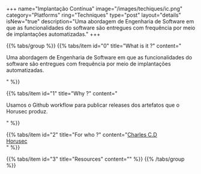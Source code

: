 +++
name="Implantação Contínua"
image="/images/techiques/ic.png"
category="Platforms"
ring="Techniques"
type="post"
layout="details"
isNew="true"
description="Uma abordagem de Engenharia de Software em que as funcionalidades do software são entregues com frequência por meio de implantações automatizadas."
+++

{{% tabs/group %}}
  {{% tabs/item id="0" title="What is it ?" content="<p>Uma abordagem de Engenharia de Software em que as funcionalidades do software são entregues com frequência por meio de implantações automatizadas.</p>" %}}
  
  {{% tabs/item id="1" title="Why ?" content="<p>Usamos o Github workflow para publicar releases dos artefatos que o Horusec produz.</p>" %}}
  
  {{% tabs/item id="2" title="For who ?" content="<a href='https://charlescd.io/'>Charles C.D</a><br /><a href='https://horusec.io/site/'>Horusec</a><br />" %}}

  {{% tabs/item id="3" title="Resources" content="" %}}
{{% /tabs/group %}}